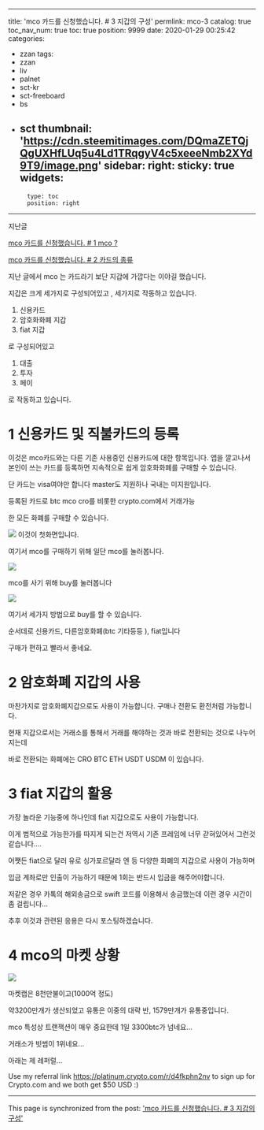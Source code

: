 
---
title: 'mco 카드를 신청했습니다. # 3 지갑의 구성'
permlink: mco-3
catalog: true
toc_nav_num: true
toc: true
position: 9999
date: 2020-01-29 00:25:42
categories:
- zzan
tags:
- zzan
- liv
- palnet
- sct-kr
- sct-freeboard
- bs
- sct
thumbnail: 'https://cdn.steemitimages.com/DQmaZETQjQgUXHfLUq5u4Ld1TRqgyV4c5xeeeNmb2XYd9T9/image.png'
sidebar:
    right:
        sticky: true
widgets:
    -
        type: toc
        position: right
---


지난글

[mco 카드를 신청했습니다.  # 1 mco ?](https://steemit.com/jjm/@virus707/mco-1-mco)

[mco 카드를 신청했습니다. # 2 카드의 종류](https://steemit.com/jjm/@virus707/mco-2)


지난 글에서 mco 는 카드라기 보단 지갑에 가깝다는 이야길 했습니다.

지갑은 크게 세가지로 구성되어있고 , 세가지로 작동하고 있습니다.

1. 신용카드 
2. 암호화화폐 지갑
2. fiat 지갑


로 구성되어있고

1. 대출
2. 투자
3. 페이 

로 작동하고 있습니다.


# 1 신용카드  및 직불카드의 등록
이것은 mco카드와는 다른 기존 사용중인 신용카드에 대한 항목입니다. 앱을 깔고나서 본인이 쓰는 카드를 등록하면 지속적으로 쉽게 암호화화폐를 구매할 수 있습니다.

단 카드는 visa여야만 합니다 master도 지원하나 국내는 미지원입니다. 

등록된 카드로 btc mco cro를 비롯한 crypto.com에서 거래가능

한 모든 화폐를 구매할 수 있습니다.

![](https://cdn.steemitimages.com/DQmaZETQjQgUXHfLUq5u4Ld1TRqgyV4c5xeeeNmb2XYd9T9/image.png)
이것이 첫화면입니다.

여기서 mco를 구매하기 위해 일단 mco를 눌러봅니다.

![](https://cdn.steemitimages.com/DQmYatik7QzGvcCtb8D3siE8sJxSW8bU4CBpcC2AAhEztzx/image.png)

mco를 사기 위해 buy를 눌러봅니다

![](https://cdn.steemitimages.com/DQmQNVwJt5833yXWgnaKxeDBnBFKQRx7rovL3mZWV9Myrtt/image.png)

여기서 세가지 방법으로 buy를 할 수 있습니다.

순서데로 신용카드, 다른암호화폐(btc 기타등등 ), fiat입니다

구매가 편하고 빨라서 좋네요.


#  2 암호화폐 지갑의 사용

마찬가지로 암호화폐지갑으로도 사용이 가능합니다. 구매나 전환도 환전처럼 가능합니다.

현재 지갑으로서는 거래소를 통해서 거래를 해야하는 것과 바로 전환되는 것으로 나누어지는데

바로 전환되는 화폐에는 CRO BTC ETH USDT USDM 이 있습니다.

# 3 fiat 지갑의 활용

가장 놀라운 기능중에 하나인데 fiat 지갑으로도 사용이 가능합니다.

이게 법적으로 가능한가를 따지게 되는건 저역시 기존 프레임에 너무 갇혀있어서 그런것같습니다....

어쨋든 fiat으로 달러 유로 싱가포르달라 엔 등 다양한 화폐의 지갑으로 사용이 가능하며

입금 계좌로만 인출이 가능하기 때문에 1회는 반드시 입금을 해주어야합니다.

저같은 경우 카톡의 해외송금으로 swift 코드를 이용해서 송금했는데 이런 경우 시간이 좀 걸립니다...

추후 이것과 관련된 응용은 다시 포스팅하겠습니다.

# 4 mco의 마켓 상황

![](https://cdn.steemitimages.com/DQmTN7mX1VKGKzYrJqqyttWFkpw5ygwKJszN46rBNYa9Yv4/image.png)


마켓캡은 8천만불이고(1000억 정도)


약3200만개가 생산되었고 유통은 이중의 대략 반, 1579만개가 유통중입니다.

mco 특성상 트랜잭션이 매우 중요한데 1일 3300btc가 넘네요...

거래소가 빗썸이 1위네요...


아래는 제 레퍼럴...

Use my referral link https://platinum.crypto.com/r/d4fkphn2nv to sign up for Crypto.com and we both get $50 USD :)

- - -

This page is synchronized from the post: ['mco 카드를 신청했습니다. # 3 지갑의 구성'](https://steemit.com/@virus707/mco-3)
